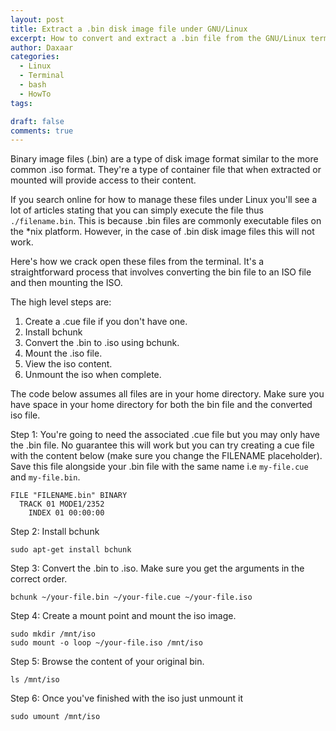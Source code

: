 ```yaml
---
layout: post
title: Extract a .bin disk image file under GNU/Linux
excerpt: How to convert and extract a .bin file from the GNU/Linux terminal  
author: Daxaar
categories:
  - Linux
  - Terminal
  - bash
  - HowTo
tags:

draft: false
comments: true
---
```


Binary image files (.bin) are a type of disk image format similar to the more
common .iso format.  They're a type of container file that when extracted or mounted
will provide access to their content.

If you search online for how to manage these files under Linux you'll see a lot of articles
stating that you can simply execute the file thus `./filename.bin`.  This is because .bin
files are commonly executable files on the *nix platform.  However, in the case of .bin disk image files this will not work.  

Here's how we crack open these files from the terminal.  It's a straightforward process
that involves converting the bin file to an ISO file and then mounting the ISO.

The high level steps are:

1. Create a .cue file if you don't have one.
2. Install bchunk
3. Convert the .bin to .iso using bchunk.
4. Mount the .iso file.
5. View the iso content.
6. Unmount the iso when complete.

The code below assumes all files are in your home directory. Make sure you have space in your home directory for both
the bin file and the converted iso file.

Step 1: You're going to need the associated .cue file but you may only have the .bin file.  No guarantee this will work but
you can try creating a cue file with the content below (make sure you change the FILENAME placeholder).  Save this
file alongside your .bin file with the same name i.e `my-file.cue` and `my-file.bin`.

~~~
FILE "FILENAME.bin" BINARY
  TRACK 01 MODE1/2352
    INDEX 01 00:00:00
~~~

Step 2: Install bchunk
~~~
sudo apt-get install bchunk
~~~

Step 3: Convert the .bin to .iso.  Make sure you get the arguments in the correct order.
~~~
bchunk ~/your-file.bin ~/your-file.cue ~/your-file.iso
~~~

Step 4: Create a mount point and mount the iso image.
~~~
sudo mkdir /mnt/iso
sudo mount -o loop ~/your-file.iso /mnt/iso
~~~

Step 5: Browse the content of your original bin.
~~~
ls /mnt/iso
~~~

Step 6: Once you've finished with the iso just unmount it
~~~
sudo umount /mnt/iso
~~~
